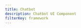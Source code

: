```yaml
---
title: Chatbot
description: Chatbot UI Component
filterKey: framework
---
```


<inline-fragment framework="react-native" src="~/ui/interactions/fragments/react-native/chatbot.md"></inline-fragment>
